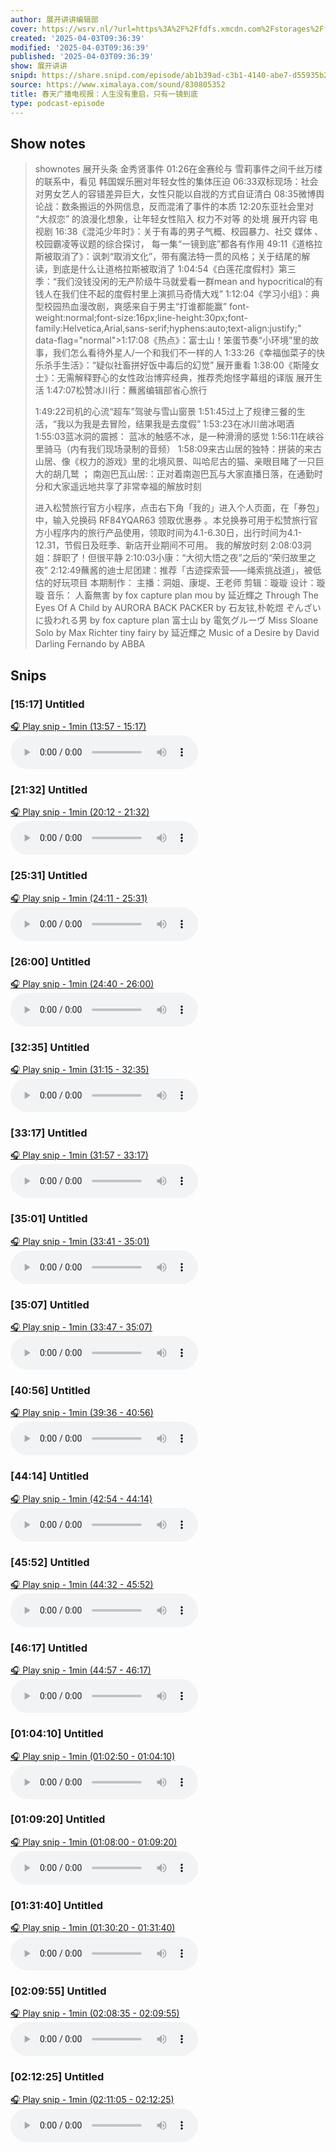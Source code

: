 ```yaml
---
author: 展开讲讲编辑部
cover: https://wsrv.nl/?url=https%3A%2F%2Ffdfs.xmcdn.com%2Fstorages%2Ff7c2-audiofreehighqps%2F71%2FA1%2FGAqhtYsK-glNAAJQjwMoED_P.jpeg&w=200&h=200
created: '2025-04-03T09:36:39'
modified: '2025-04-03T09:36:39'
published: '2025-04-03T09:36:39'
show: 展开讲讲
snipd: https://share.snipd.com/episode/ab1b39ad-c3b1-4140-abe7-d55935b236a6
source: https://www.ximalaya.com/sound/830805352
title: 春天广播电视报：人生没有重启，只有一镜到底
type: podcast-episode
---
```



## Show notes
> shownotes 
> 展开头条 
> 金秀贤事件 
> 01:26在金赛纶与 雪莉事件之间千丝万缕的联系中，看见 韩国娱乐圈对年轻女性的集体压迫
> 06:33双标现场：社会对男女艺人的容错差异巨大，女性只能以自戕的方式自证清白
> 08:35微博舆论战：数条搬运的外网信息，反而混淆了事件的本质
> 12:20东亚社会里对  “大叔恋”  的浪漫化想象，让年轻女性陷入  权力不对等  的处境 
> 展开内容 
> 电视剧 
> 16:38《混沌少年时》：关于有毒的男子气概、校园暴力、社交 媒体 、 校园霸凌等议题的综合探讨， 每一集“一镜到底”都各有作用
> 49:11《道格拉斯被取消了》：讽刺“取消文化”，带有魔法特一贯的风格；关于结尾的解读，到底是什么让道格拉斯被取消了
> 1:04:54《白莲花度假村》第三季：“我们没钱没闲的无产阶级牛马就爱看一群mean and hypocritical的有钱人在我们住不起的度假村里上演抓马奇情大戏”
> 1:12:04《学习小组》：典型校园热血漫改剧，爽感来自于男主“打谁都能赢” font-weight:normal;font-size:16px;line-height:30px;font-family:Helvetica,Arial,sans-serif;hyphens:auto;text-align:justify;" data-flag="normal">1:17:08《热点》：富士山！笨蛋节奏“小环境”里的故事，我们怎么看待外星人/一个和我们不一样的人
> 1:33:26《幸福伽菜子的快乐杀手生活》：“疑似社畜拼好饭中毒后的幻觉”
> 展开重看 
> 1:38:00《斯隆女士》：无需解释野心的女性政治博弈经典，推荐秃炮怪字幕组的译版
> 展开生活 
> 1:47:07松赞冰川行：蘸酱编辑部省心旅行
> 
> 1:49:22司机的心流“超车”驾驶与雪山窗景 
> 1:51:45过上了规律三餐的生活，“我以为我是去冒险，结果我是去度假” 
> 1:53:23在冰川凿冰喝酒 
> 1:55:03蓝冰洞的震撼：  蓝冰的触感不冰，是一种滑滑的感觉 
> 1:56:11在峡谷里骑马（内有我们现场录制的音频） 
> 1:58:09来古山居的独特：拼装的来古山居、像《权力的游戏》里的北境风景、叫哈尼古的猫、亲眼目睹了一只巨大的胡几鹫  ；  南迦巴瓦山居:：正对着南迦巴瓦与大家直播日落，在通勤时分和大家遥远地共享了非常幸福的解放时刻 
> 
> 
> 进入松赞旅行官方小程序，点击右下角「我的」进入个人页面，在「券包」中，输入兑换码   RF84YQAR63 领取优惠券  。本兑换券可用于松赞旅行官方小程序内的旅行产品使用，领取时间为4.1-6.30日，出行时间为4.1-12.31，节假日及旺季、新店开业期间不可用。 
> 我的解放时刻 
> 2:08:03洞姐：辞职了！但很平静
> 2:10:03小康：“大彻大悟之夜”之后的“荣归故里之夜”
> 2:12:49蘸酱的迪士尼团建：推荐「古迹探索营——绳索挑战道」，被低估的好玩项目
> 本期制作：
> 主播：洞姐、康堤、王老师
> 剪辑：璇璇 
> 设计：璇璇 
> 音乐： 
> 人畜無害 by fox capture plan 
> mou by 延近輝之 
> Through The Eyes Of A Child by AURORA 
> BACK PACKER by 石友铉,朴乾煜 
> ぞんざいに扱われる男 by fox capture plan 
> 富士山 by 電気グルーヴ 
> Miss Sloane Solo by Max Richter 
> tiny fairy by 延近輝之 
> Music of a Desire by David Darling 
> Fernando by ABBA

## Snips
### [15:17] Untitled
[🎧 Play snip - 1min️ (13:57 - 15:17)](https://share.snipd.com/snip/484c5c0f-8517-4ab1-b209-4169546051b5)
<audio controls> <source src="https://jt.ximalaya.com//GKwRIDoLw5geAv03OwON-JEl.m4a?channel=rss&album_id=24672021&track_id=830805352&uid=90906970&jt=https://aod.cos.tx.xmcdn.com/storages/88dc-audiofreehighqps/84/28/GKwRIDoLw5geAv03OwON-JEl.m4a#t=13:57,15:17"> </audio>
### [21:32] Untitled
[🎧 Play snip - 1min️ (20:12 - 21:32)](https://share.snipd.com/snip/31182da0-e03f-4bd3-8777-2b0ca9a27716)
<audio controls> <source src="https://jt.ximalaya.com//GKwRIDoLw5geAv03OwON-JEl.m4a?channel=rss&album_id=24672021&track_id=830805352&uid=90906970&jt=https://aod.cos.tx.xmcdn.com/storages/88dc-audiofreehighqps/84/28/GKwRIDoLw5geAv03OwON-JEl.m4a#t=20:12,21:32"> </audio>
### [25:31] Untitled
[🎧 Play snip - 1min️ (24:11 - 25:31)](https://share.snipd.com/snip/2249a292-6a85-4680-aacd-840b26ca5fac)
<audio controls> <source src="https://jt.ximalaya.com//GKwRIDoLw5geAv03OwON-JEl.m4a?channel=rss&album_id=24672021&track_id=830805352&uid=90906970&jt=https://aod.cos.tx.xmcdn.com/storages/88dc-audiofreehighqps/84/28/GKwRIDoLw5geAv03OwON-JEl.m4a#t=24:11,25:31"> </audio>
### [26:00] Untitled
[🎧 Play snip - 1min️ (24:40 - 26:00)](https://share.snipd.com/snip/7f5f8a7b-8d66-4870-a69f-439fa72b59d9)
<audio controls> <source src="https://jt.ximalaya.com//GKwRIDoLw5geAv03OwON-JEl.m4a?channel=rss&album_id=24672021&track_id=830805352&uid=90906970&jt=https://aod.cos.tx.xmcdn.com/storages/88dc-audiofreehighqps/84/28/GKwRIDoLw5geAv03OwON-JEl.m4a#t=24:40,26:00"> </audio>
### [32:35] Untitled
[🎧 Play snip - 1min️ (31:15 - 32:35)](https://share.snipd.com/snip/5a6f9332-53a8-4e54-8f90-ec82517175db)
<audio controls> <source src="https://jt.ximalaya.com//GKwRIDoLw5geAv03OwON-JEl.m4a?channel=rss&album_id=24672021&track_id=830805352&uid=90906970&jt=https://aod.cos.tx.xmcdn.com/storages/88dc-audiofreehighqps/84/28/GKwRIDoLw5geAv03OwON-JEl.m4a#t=31:15,32:35"> </audio>
### [33:17] Untitled
[🎧 Play snip - 1min️ (31:57 - 33:17)](https://share.snipd.com/snip/108c19c4-ae58-4edc-bed5-e175d2143be9)
<audio controls> <source src="https://jt.ximalaya.com//GKwRIDoLw5geAv03OwON-JEl.m4a?channel=rss&album_id=24672021&track_id=830805352&uid=90906970&jt=https://aod.cos.tx.xmcdn.com/storages/88dc-audiofreehighqps/84/28/GKwRIDoLw5geAv03OwON-JEl.m4a#t=31:57,33:17"> </audio>
### [35:01] Untitled
[🎧 Play snip - 1min️ (33:41 - 35:01)](https://share.snipd.com/snip/9c1bef04-7258-4757-952b-69765151d99f)
<audio controls> <source src="https://jt.ximalaya.com//GKwRIDoLw5geAv03OwON-JEl.m4a?channel=rss&album_id=24672021&track_id=830805352&uid=90906970&jt=https://aod.cos.tx.xmcdn.com/storages/88dc-audiofreehighqps/84/28/GKwRIDoLw5geAv03OwON-JEl.m4a#t=33:41,35:01"> </audio>
### [35:07] Untitled
[🎧 Play snip - 1min️ (33:47 - 35:07)](https://share.snipd.com/snip/eab3839a-7821-47de-bcec-fd811688caeb)
<audio controls> <source src="https://jt.ximalaya.com//GKwRIDoLw5geAv03OwON-JEl.m4a?channel=rss&album_id=24672021&track_id=830805352&uid=90906970&jt=https://aod.cos.tx.xmcdn.com/storages/88dc-audiofreehighqps/84/28/GKwRIDoLw5geAv03OwON-JEl.m4a#t=33:47,35:07"> </audio>
### [40:56] Untitled
[🎧 Play snip - 1min️ (39:36 - 40:56)](https://share.snipd.com/snip/848fdf24-264e-441c-a91a-ca5bd64cbcbc)
<audio controls> <source src="https://jt.ximalaya.com//GKwRIDoLw5geAv03OwON-JEl.m4a?channel=rss&album_id=24672021&track_id=830805352&uid=90906970&jt=https://aod.cos.tx.xmcdn.com/storages/88dc-audiofreehighqps/84/28/GKwRIDoLw5geAv03OwON-JEl.m4a#t=39:36,40:56"> </audio>
### [44:14] Untitled
[🎧 Play snip - 1min️ (42:54 - 44:14)](https://share.snipd.com/snip/94937032-0ff5-4729-a8d5-e845a1baa693)
<audio controls> <source src="https://jt.ximalaya.com//GKwRIDoLw5geAv03OwON-JEl.m4a?channel=rss&album_id=24672021&track_id=830805352&uid=90906970&jt=https://aod.cos.tx.xmcdn.com/storages/88dc-audiofreehighqps/84/28/GKwRIDoLw5geAv03OwON-JEl.m4a#t=42:54,44:14"> </audio>
### [45:52] Untitled
[🎧 Play snip - 1min️ (44:32 - 45:52)](https://share.snipd.com/snip/12e7ec7e-0e2c-4fd9-8c8a-043eec573ea1)
<audio controls> <source src="https://jt.ximalaya.com//GKwRIDoLw5geAv03OwON-JEl.m4a?channel=rss&album_id=24672021&track_id=830805352&uid=90906970&jt=https://aod.cos.tx.xmcdn.com/storages/88dc-audiofreehighqps/84/28/GKwRIDoLw5geAv03OwON-JEl.m4a#t=44:32,45:52"> </audio>
### [46:17] Untitled
[🎧 Play snip - 1min️ (44:57 - 46:17)](https://share.snipd.com/snip/9d250878-35b0-4868-abca-baa35ce7a674)
<audio controls> <source src="https://jt.ximalaya.com//GKwRIDoLw5geAv03OwON-JEl.m4a?channel=rss&album_id=24672021&track_id=830805352&uid=90906970&jt=https://aod.cos.tx.xmcdn.com/storages/88dc-audiofreehighqps/84/28/GKwRIDoLw5geAv03OwON-JEl.m4a#t=44:57,46:17"> </audio>
### [01:04:10] Untitled
[🎧 Play snip - 1min️ (01:02:50 - 01:04:10)](https://share.snipd.com/snip/92b98266-bc6b-4574-bb5c-62d0e4b7ffde)
<audio controls> <source src="https://jt.ximalaya.com//GKwRIDoLw5geAv03OwON-JEl.m4a?channel=rss&album_id=24672021&track_id=830805352&uid=90906970&jt=https://aod.cos.tx.xmcdn.com/storages/88dc-audiofreehighqps/84/28/GKwRIDoLw5geAv03OwON-JEl.m4a#t=01:02:50,01:04:10"> </audio>
### [01:09:20] Untitled
[🎧 Play snip - 1min️ (01:08:00 - 01:09:20)](https://share.snipd.com/snip/e325590e-a125-4750-b177-2552e4e51b27)
<audio controls> <source src="https://jt.ximalaya.com//GKwRIDoLw5geAv03OwON-JEl.m4a?channel=rss&album_id=24672021&track_id=830805352&uid=90906970&jt=https://aod.cos.tx.xmcdn.com/storages/88dc-audiofreehighqps/84/28/GKwRIDoLw5geAv03OwON-JEl.m4a#t=01:08:00,01:09:20"> </audio>
### [01:31:40] Untitled
[🎧 Play snip - 1min️ (01:30:20 - 01:31:40)](https://share.snipd.com/snip/4e83a110-be1a-4bbb-90fd-a5fb9f5d2e01)
<audio controls> <source src="https://jt.ximalaya.com//GKwRIDoLw5geAv03OwON-JEl.m4a?channel=rss&album_id=24672021&track_id=830805352&uid=90906970&jt=https://aod.cos.tx.xmcdn.com/storages/88dc-audiofreehighqps/84/28/GKwRIDoLw5geAv03OwON-JEl.m4a#t=01:30:20,01:31:40"> </audio>
### [02:09:55] Untitled
[🎧 Play snip - 1min️ (02:08:35 - 02:09:55)](https://share.snipd.com/snip/7b814e39-85ec-46ff-b0d0-0c0e4b19984a)
<audio controls> <source src="https://jt.ximalaya.com//GKwRIDoLw5geAv03OwON-JEl.m4a?channel=rss&album_id=24672021&track_id=830805352&uid=90906970&jt=https://aod.cos.tx.xmcdn.com/storages/88dc-audiofreehighqps/84/28/GKwRIDoLw5geAv03OwON-JEl.m4a#t=02:08:35,02:09:55"> </audio>
### [02:12:25] Untitled
[🎧 Play snip - 1min️ (02:11:05 - 02:12:25)](https://share.snipd.com/snip/543b77f5-b7a7-4ddb-942d-c281cfba11d4)
<audio controls> <source src="https://jt.ximalaya.com//GKwRIDoLw5geAv03OwON-JEl.m4a?channel=rss&album_id=24672021&track_id=830805352&uid=90906970&jt=https://aod.cos.tx.xmcdn.com/storages/88dc-audiofreehighqps/84/28/GKwRIDoLw5geAv03OwON-JEl.m4a#t=02:11:05,02:12:25"> </audio>
